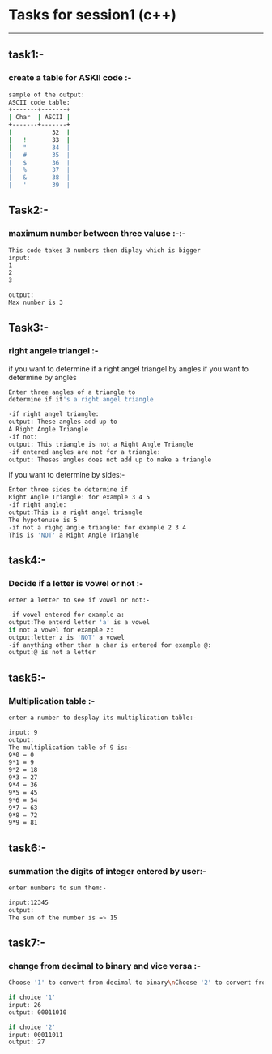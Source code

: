 # Tasks for session1 (c++)
-----------------------------
## task1:-
### create a table for ASKII code :-
```bash
sample of the output:
ASCII code table:
+-------+-------+
| Char  | ASCII |
+-------+-------+
|           32  |
|   !       33  |
|   "       34  |
|   #       35  |
|   $       36  |
|   %       37  |
|   &       38  |
|   '       39  |
```
##
## Task2:-
### maximum number between three valuse :-:-
```bash
This code takes 3 numbers then diplay which is bigger
input:
1
2
3
```
```bash
output:
Max number is 3
```
##
## Task3:-
### right angele triangel :-
if you want to determine if a right angel triangel by angles
if you want to determine by angles
```bash
Enter three angles of a triangle to
determine if it's a right angel triangle
```
```bash
-if right angel triangle:
output: These angles add up to
A Right Angle Triangle
-if not:
output: This triangle is not a Right Angle Triangle
-if entered angles are not for a triangle:
output: Theses angles does not add up to make a triangle
```
if you want to determine by sides:-
```bash
Enter three sides to determine if
Right Angle Triangle: for example 3 4 5
-if right angle:
output:This is a right angel triangle
The hypotenuse is 5
-if not a righg angle triangle: for example 2 3 4
This is 'NOT' a Right Angle Triangle 
```
##
## task4:-
### Decide if a letter is vowel or not :-
```bash
enter a letter to see if vowel or not:-
```
```bash
-if vowel entered for example a:
output:The enterd letter 'a' is a vowel
if not a vowel for example z:
output:letter z is 'NOT' a vowel
-if anything other than a char is entered for example @:
output:@ is not a letter
```
##
## task5:-
### Multiplication table :-
```bash
enter a number to desplay its multiplication table:-
```
```bash
input: 9
output:
The multiplication table of 9 is:-
9*0 = 0
9*1 = 9
9*2 = 18
9*3 = 27
9*4 = 36
9*5 = 45
9*6 = 54
9*7 = 63
9*8 = 72
9*9 = 81
```
##
## task6:-
### summation the digits of integer entered by user:-
```bash
enter numbers to sum them:-
```
```bash
input:12345
output:
The sum of the number is => 15
```
##
## task7:-
### change from decimal to binary and vice versa :-
```bash
Choose '1' to convert from decimal to binary\nChoose '2' to convert from binary to decimal:-
```
```bash
if choice '1'
input: 26
output: 00011010
```
```bash
if choice '2'
input: 00011011
output: 27
```


